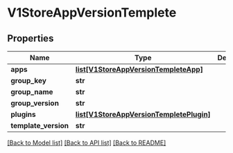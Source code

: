 # V1StoreAppVersionTemplete

## Properties
Name | Type | Description | Notes
------------ | ------------- | ------------- | -------------
**apps** | [**list[V1StoreAppVersionTempleteApp]**](V1StoreAppVersionTempleteApp.md) |  | 
**group_key** | **str** |  | 
**group_name** | **str** |  | 
**group_version** | **str** |  | 
**plugins** | [**list[V1StoreAppVersionTempletePlugin]**](V1StoreAppVersionTempletePlugin.md) |  | [optional] 
**template_version** | **str** |  | 

[[Back to Model list]](../README.md#documentation-for-models) [[Back to API list]](../README.md#documentation-for-api-endpoints) [[Back to README]](../README.md)


